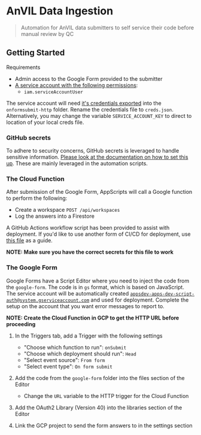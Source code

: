 # AnVIL Data Ingestion

> Automation for AnVIL data submitters to self service their code before manual review by QC

## Getting Started

Requirements

- Admin access to the Google Form provided to the submitter
- [A service account with the following permissions](https://cloud.google.com/docs/authentication/getting-started#creating_a_service_account):
  - `iam.serviceAccountUser`

The service account will need [it's credentials exported](https://cloud.google.com/iam/docs/creating-managing-service-account-keys#creating_service_account_keys) into the `onformsubmit-http` folder.
Rename the credentials file to `creds.json`.
Alternatively, you may change the variable `SERVICE_ACCOUNT_KEY` to direct to location of your local creds file.

### GitHub secrets

To adhere to security concerns, GitHub secrets is leveraged to handle sensitive information.
[Please look at the documentation on how to set this up](docs/SECRETS.md).
These are mainly leveraged in the automation scripts.

### The Cloud Function

After submission of the Google Form, AppScripts will call a Google function to perform the following:

- Create a workspace `POST /api/workspaces`
- Log the answers into a Firestore

A GitHub Actions workflow script has been provided to assist with deployment.
If you'd like to use another form of CI/CD for deployment, use [this file](.github/workflows/deploy-onformsubmit.http.yml) as a guide.

**NOTE: Make sure you have the correct secrets for this file to work**

### The Google Form

Google Forms have a Script Editor where you need to inject the code from the `google-form`.
The code is in `gs` format, which is based on JavaScript.
The service account will be automatically created [`appsdev-apps-dev-script-auth@system.gserviceaccount.com`](https://developers.google.com/apps-script/guides/cloud-platform-projects#default_cloud_platform_projects) and used for deployment.
Complete the setup on the account that you want error messages to report to.

**NOTE: Create the Cloud Function in GCP to get the HTTP URL before proceeding**

1. In the Triggers tab, add a Trigger with the following settings

   - "Choose which function to run": `onSubmit`
   - "Choose which deployment should run": `Head`
   - "Select event source": `From form`
   - "Select event type": `On form submit`

2. Add the code from the `google-form` folder into the files section of the Editor
   - Change the `URL` variable to the HTTP trigger for the Cloud Function
3. Add the OAuth2 Library (Version 40) into the libraries section of the Editor
4. Link the GCP project to send the form answers to in the settings section
